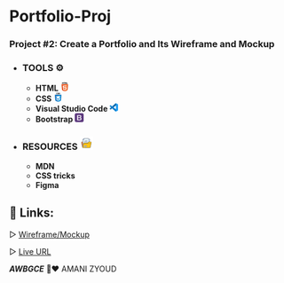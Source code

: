 # Portfolio-Proj

### **Project #2:**  Create a **Portfolio** and Its **Wireframe** and **Mockup**

* ### **TOOLS ⚙️**
   * **HTML  ![](images/html-5.png)**
   * **CSS   ![](images/css.png)**
   * **Visual Studio Code ![](images/vs.png)**
   * **Bootstrap ![](images/bootstrap.png)**



* ### **RESOURCES** ![](images/file-and-folder.png) 
  * **MDN**
  * **CSS tricks**
  * **Figma**
  
 ## **📎 Links:**

▷ [Wireframe/Mockup](https://www.figma.com/file/twP7vyNB1iDSFtSqCj3etN/WireFrame%2BMockup?node-id=0%3A1&t=3bLgFFadG3RlFkVs-1)
  
▷ [Live URL](https://amani-alzyoud.github.io/Portfolio-Proj/)



***AWBGCE*** 🌼❤️ AMANI ZYOUD

